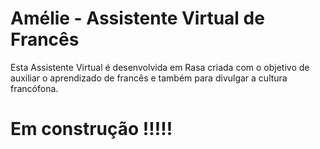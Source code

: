 # Amélie - Assistente Virtual de Francês

Esta Assistente Virtual é desenvolvida em Rasa criada com o objetivo de auxiliar o aprendizado de francês e também para divulgar a cultura francófona.


# Em construção !!!!!